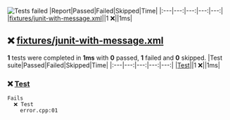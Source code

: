 ![Tests failed](https://img.shields.io/badge/tests-1%20failed-critical)
|Report|Passed|Failed|Skipped|Time|
|:---|---:|---:|---:|---:|
|[fixtures/junit-with-message.xml](#user-content-r0)||1 ❌||1ms|
## ❌ <a id="user-content-r0" href="#user-content-r0">fixtures/junit-with-message.xml</a>
**1** tests were completed in **1ms** with **0** passed, **1** failed and **0** skipped.
|Test suite|Passed|Failed|Skipped|Time|
|:---|---:|---:|---:|---:|
|[Test](#user-content-r0s0)||1 ❌||1ms|
### ❌ <a id="user-content-r0s0" href="#user-content-r0s0">Test</a>
```
Fails
  ❌ Test
	error.cpp:01
```
